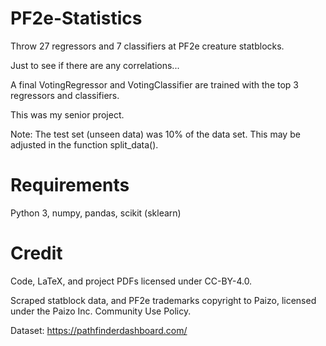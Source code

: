 # PF2e-Statistics
Throw 27 regressors and 7 classifiers at PF2e creature statblocks.

Just to see if there are any correlations...

A final VotingRegressor and VotingClassifier are trained with the top 3 regressors and classifiers.

This was my senior project.

Note: The test set (unseen data) was 10% of the data set. This may be adjusted in the function split_data().

# Requirements

Python 3, numpy, pandas, scikit (sklearn)

# Credit

Code, LaTeX, and project PDFs licensed under CC-BY-4.0.

Scraped statblock data, and PF2e trademarks copyright to Paizo, licensed under the Paizo Inc. Community Use Policy.

Dataset: https://pathfinderdashboard.com/